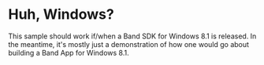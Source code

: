 ﻿# Huh, Windows?
This sample should work if/when a Band SDK for Windows 8.1 is released. In the meantime, it's mostly just a demonstration of how one would go about building a Band App for Windows 8.1.